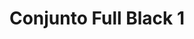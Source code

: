 ---
title: Conjunto Full Black 1
date: 
draft: false

# descripcion
description : Confeccionados en cristal y plata 925.

materials: Plata 925

color: 

dimensions: Largo aros3cm. Diámetro dije 1.2cm.

code: 06-18-1022

type: "Conjuntos"

categories: []

price: $2.480,00

price_eftvo: $2.105,00

# Images
# first image will be shown in the product page
images:
  # - image: "images/path_to_image"
  # La ubicacion de las imagenes es imagenes/Conjuntos/Conjuntos.Aros y Dije/06-18-1022-conjunto-full-black-1
  - image: "./images/conjuntos/aros_y_dije/06-18-1022-conjunto-full-black-1_a.jpg"
  - image: "./images/conjuntos/aros_y_dije/06-18-1022-conjunto-full-black-1_b.jpg"
---